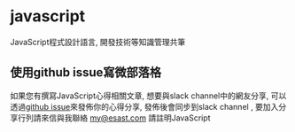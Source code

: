 # javascript
JavaScript程式設計語言, 開發技術等知識管理共筆

## 使用github issue寫微部落格
如果您有撰寫JavaScript心得相關文章, 想要與slack channel中的網友分享, 可以透過[github issue](https://github.com/softnshare/javascript/issues)來發佈你的心得分享, 發佈後會同步到slack channel , 要加入分享行列請來信與我聯絡 my@esast.com 請註明JavaScript
